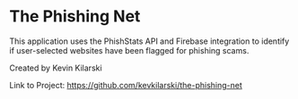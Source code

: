 # The Phishing Net

This application uses the PhishStats API and Firebase integration to identify if user-selected websites have been flagged for phishing scams.

Created by Kevin Kilarski

Link to Project: https://github.com/kevkilarski/the-phishing-net
